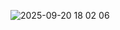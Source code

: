 ![2025-09-20 18 02 06](https://github.com/user-attachments/assets/41702a33-51ac-47e0-9eca-4876a7c5bfd2)
